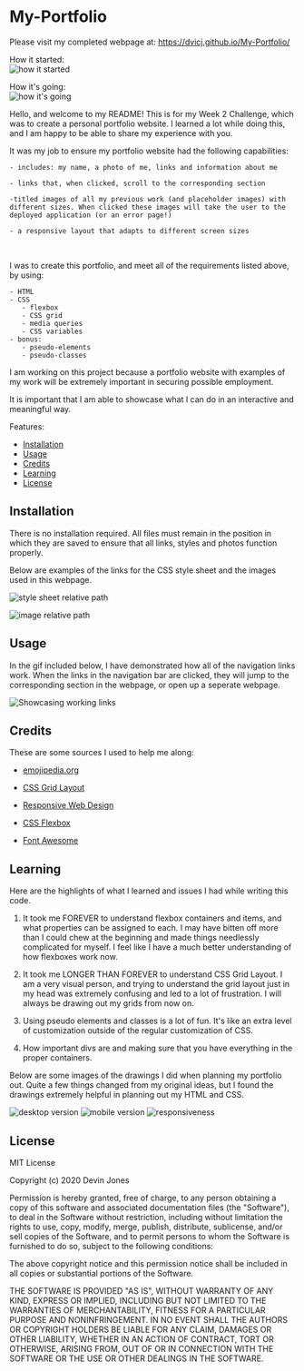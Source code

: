 # My-Portfolio

Please visit my completed webpage at:  https://dvicj.github.io/My-Portfolio/

How it started: 
<br>
![how it started](https://github.com/dvicj/My-Portfolio/blob/main/assets/images/2020-12-08%20%20-%20image%201.PNG)

How it's going:
<br>
![how it's going]()

Hello, and welcome to my README! This is for my Week 2 Challenge, which was to create a personal portfolio website. I learned a lot while doing this, and I am happy to be able to share my experience with you. 

It was my job to ensure my portfolio website had the following capabilities: 

	- includes: my name, a photo of me, links and information about me

	- links that, when clicked, scroll to the corresponding section

    -titled images of all my previous work (and placeholder images) with different sizes. When clicked these images will take the user to the deployed application (or an error page!)

	- a responsive layout that adapts to different screen sizes

<br>

I was to create this portfolio, and meet all of the requirements listed above, by using: 

	- HTML
    - CSS 
       - flexbox
       - CSS grid
       - media queries 
       - CSS variables
    - bonus: 
       - pseudo-elements
       - pseudo-classes 
	
I am working on this project because a portfolio website with examples of my work will be extremely important in securing possible employment.

It is important that I am able to showcase what I can do in an interactive and meaningful way. 

Features: 


* [Installation](#installation)
* [Usage](#usage)
* [Credits](#credits)
* [Learning](#learning)
* [License](#license)


## Installation

There is no installation required. All files must remain in the position in which they are saved to ensure that all links, styles and photos function properly. 

Below are examples of the links for the CSS style sheet and the images used in this webpage. 

![style sheet relative path](https://github.com/dvicj/Horiseon-Accessibility/blob/main/style%20sheet%20relative%20path.PNG)

![image relative path](https://github.com/dvicj/Horiseon-Accessibility/blob/main/image%20relative%20path.PNG)



## Usage 

In the gif included below, I have demonstrated how all of the navigation links work. When the links in the navigation bar are clicked, they will jump to the corresponding section in the webpage, or open up a seperate webpage. 

![Showcasing working links](https:)


## Credits
These are some sources I used to help me along:

- [emojipedia.org](https://emojipedia.org/)

- [CSS Grid Layout](https://www.w3schools.com/css/css_grid.asp)

- [Responsive Web Design](https://www.w3schools.com/css/css_rwd_intro.asp)

- [CSS Flexbox](https://www.w3schools.com/css/css3_flexbox.asp)

- [Font Awesome](https://fontawesome.com/icons?d=gallery)

## Learning
Here are the highlights of what I learned and issues I had while writing this code.

1. It took me FOREVER to understand flexbox containers and items, and what properties can be assigned to each. I may have bitten off more than I could chew at the beginning and made things needlessly complicated for myself. I feel like I have a much better understanding of how flexboxes work now.

2. It took me LONGER THAN FOREVER to understand CSS Grid Layout. I am a very visual person, and trying to understand the grid layout just in my head was extremely confusing and led to a lot of frustration. I will always be drawing out my grids from now on. 

3. Using pseudo elements and classes is a lot of fun. It's like an extra level of customization outside of the regular customization of CSS. 

4. How important divs are and making sure that you have everything in the proper containers.

Below are some images of the drawings I did when planning my portfolio out. Quite a few things changed from my original ideas, but I found the drawings extremely helpful in planning out my HTML and CSS. 

![desktop version](https://github.com/dvicj/My-Portfolio/blob/main/assets/images/desktop-version.PNG)
![mobile version](https://github.com/dvicj/My-Portfolio/blob/main/assets/images/mobile-version.PNG)
![responsiveness](https://github.com/dvicj/My-Portfolio/blob/main/assets/images/responsive-version.PNG)



## License

MIT License

Copyright (c) 2020 Devin Jones 

Permission is hereby granted, free of charge, to any person obtaining a copy
of this software and associated documentation files (the "Software"), to deal
in the Software without restriction, including without limitation the rights
to use, copy, modify, merge, publish, distribute, sublicense, and/or sell
copies of the Software, and to permit persons to whom the Software is
furnished to do so, subject to the following conditions:

The above copyright notice and this permission notice shall be included in all
copies or substantial portions of the Software.

THE SOFTWARE IS PROVIDED "AS IS", WITHOUT WARRANTY OF ANY KIND, EXPRESS OR
IMPLIED, INCLUDING BUT NOT LIMITED TO THE WARRANTIES OF MERCHANTABILITY,
FITNESS FOR A PARTICULAR PURPOSE AND NONINFRINGEMENT. IN NO EVENT SHALL THE
AUTHORS OR COPYRIGHT HOLDERS BE LIABLE FOR ANY CLAIM, DAMAGES OR OTHER
LIABILITY, WHETHER IN AN ACTION OF CONTRACT, TORT OR OTHERWISE, ARISING FROM,
OUT OF OR IN CONNECTION WITH THE SOFTWARE OR THE USE OR OTHER DEALINGS IN THE
SOFTWARE.



